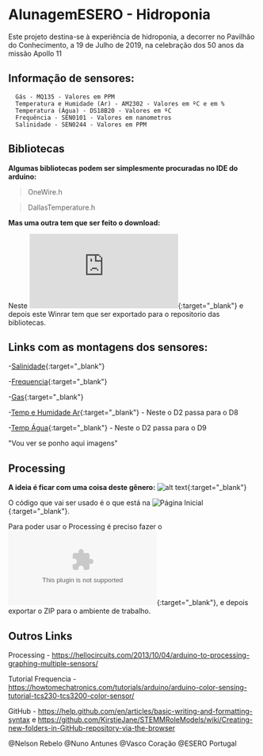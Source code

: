 # AlunagemESERO - Hidroponia
  Este projeto destina-se à experiência de hidroponia, a decorrer no Pavilhão do Conhecimento, a 19 de Julho de 2019, na celebração dos 50 anos da missão Apollo 11
## Informação de sensores:
```
  Gás - MQ135 - Valores em PPM
  Temperatura e Humidade (Ar) - AM2302 - Valores em ºC e em %
  Temperatura (Água) - DS18B20 - Valores em ºC
  Frequência - SEN0101 - Valores em nanometros
  Salinidade - SEN0244 - Valores em PPM
```
  
 ## Bibliotecas
  
**Algumas bibliotecas podem ser simplesmente procuradas no IDE do arduino:**
> OneWire.h

> DallasTemperature.h


**Mas uma outra tem que ser feito o download:**

Neste ![link](https://www.electroschematics.com/wp-content/uploads/2015/02/DHT.rar){:target="_blank"} e depois este Winrar tem que ser exportado para o repositorio das bibliotecas.







 ## Links com as montagens dos sensores:

-[Salinidade](https://wiki.dfrobot.com/Gravity__Analog_TDS_Sensor___Meter_For_Arduino_SKU__SEN0244){:target="_blank"}

-[Frequencia](https://wiki.dfrobot.com/TCS3200_Color_Sensor__SKU_SEN0101_#target_3){:target="_blank"}

-[Gas](https://portal.vidadesilicio.com.br/sensor-de-gas-mq-135/){:target="_blank"}

-[Temp e Humidade Ar](https://www.electroschematics.com/11291/arduino-dht22-am2302-tutorial-library/){:target="_blank"} - Neste o D2 passa para o D8


-[Temp Água](https://create.arduino.cc/projecthub/TheGadgetBoy/ds18b20-digital-temperature-sensor-and-arduino-9cc806){:target="_blank"} - Neste o D2 passa para o D9

"Vou ver se ponho aqui imagens"





## Processing
**A ideia é ficar com uma coisa deste gênero:**
![alt text](https://i.imgur.com/6xdFLSC.jpg){:target="_blank"}


O código que vai ser usado é o que está na ![Página Inicial](https://github.com/njrebelo/AlunagemESERO/blob/Codigos/Ecra_Alunagem_Final_2.pde){:target="_blank"}.


Para poder usar o Processing é preciso fazer o ![download](http://download.processing.org/processing-3.5.3-windows64.zip){:target="_blank"}, e depois exportar o ZIP para o ambiente de trabalho.

## Outros Links
Processing  - https://hellocircuits.com/2013/10/04/arduino-to-processing-graphing-multiple-sensors/


Tutorial Frequencia - https://howtomechatronics.com/tutorials/arduino/arduino-color-sensing-tutorial-tcs230-tcs3200-color-sensor/


GitHub - https://help.github.com/en/articles/basic-writing-and-formatting-syntax e https://github.com/KirstieJane/STEMMRoleModels/wiki/Creating-new-folders-in-GitHub-repository-via-the-browser


@Nelson Rebelo @Nuno Antunes @Vasco Coração @ESERO Portugal
